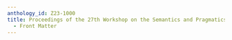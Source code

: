 ```yaml
---
anthology_id: Z23-1000
title: Proceedings of the 27th Workshop on the Semantics and Pragmatics of Dialogue
  - Front Matter
---
```

